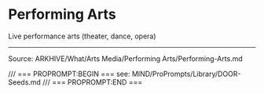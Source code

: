 # Performing Arts

Live performance arts (theater, dance, opera)

---
Source: ARKHIVE/What/Arts Media/Performing Arts/Performing-Arts.md

/// === PROPROMPT:BEGIN ===
see: MIND/ProPrompts/Library/DOOR-Seeds.md
/// === PROPROMPT:END ===
